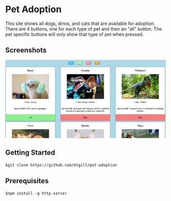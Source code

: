 # Pet Adoption

This site shows all dogs, dinos, and cats that are available for adoption. There are 4 buttons, one for each type of pet and then an "all" button. The pet specific buttons will only show that type of pet when pressed.

## Screenshots

![pet-adoption screenshot](https://raw.githubusercontent.com/mtgill/pet-adoption/master/screenshot/pet-adoption-screenshot.PNG "pet-adoption screenshot")


## Getting Started 

`$git clone https://github.com/mtgill/pet-adoption`

## Prerequisites

`$npm install -g http-server`